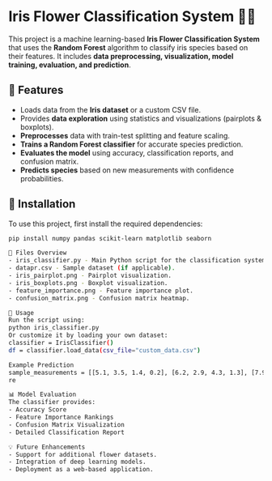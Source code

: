 # Iris Flower Classification System 🌿🌸

This project is a machine learning-based **Iris Flower Classification System** that uses the **Random Forest** algorithm to classify iris species based on their features. It includes **data preprocessing, visualization, model training, evaluation, and prediction**.

## 📌 Features
- Loads data from the **Iris dataset** or a custom CSV file.
- Provides **data exploration** using statistics and visualizations (pairplots & boxplots).
- **Preprocesses** data with train-test splitting and feature scaling.
- **Trains a Random Forest classifier** for accurate species prediction.
- **Evaluates the model** using accuracy, classification reports, and confusion matrix.
- **Predicts species** based on new measurements with confidence probabilities.

## 🚀 Installation
To use this project, first install the required dependencies:

```bash
pip install numpy pandas scikit-learn matplotlib seaborn

📂 Files Overview
- iris_classifier.py - Main Python script for the classification system.
- datapr.csv - Sample dataset (if applicable).
- iris_pairplot.png - Pairplot visualization.
- iris_boxplots.png - Boxplot visualization.
- feature_importance.png - Feature importance plot.
- confusion_matrix.png - Confusion matrix heatmap.

🔬 Usage
Run the script using:
python iris_classifier.py
Or customize it by loading your own dataset:
classifier = IrisClassifier()
df = classifier.load_data(csv_file="custom_data.csv")

Example Prediction
sample_measurements = [[5.1, 3.5, 1.4, 0.2], [6.2, 2.9, 4.3, 1.3], [7.9, 3.8, 6.4, 2.0]]
re

📊 Model Evaluation
The classifier provides:
- Accuracy Score
- Feature Importance Rankings
- Confusion Matrix Visualization
- Detailed Classification Report

💡 Future Enhancements
- Support for additional flower datasets.
- Integration of deep learning models.
- Deployment as a web-based application.
